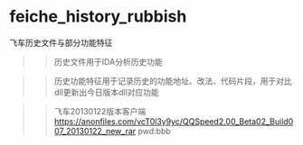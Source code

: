 # feiche_history_rubbish
飞车历史文件与部分功能特征
>>历史文件用于IDA分析历史功能

>>历史功能特征用于记录历史的功能地址、改法、代码片段，用于对比dll更新出今日版本dll对应功能

>>飞车20130122版本客户端 https://anonfiles.com/vcT0l3y9yc/QQSpeed2.00_Beta02_Build007_20130122_new_rar   pwd:bbb